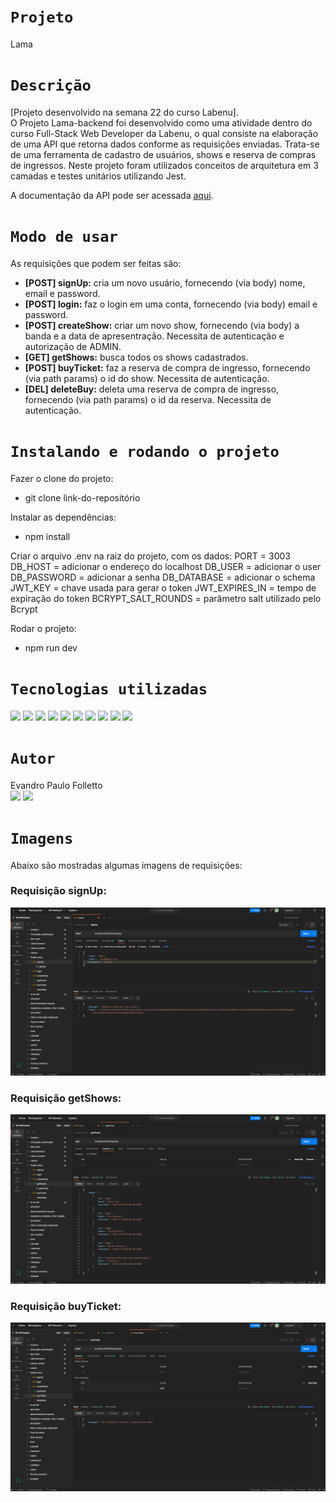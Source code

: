 # `Projeto`
Lama

# `Descrição`
[Projeto desenvolvido na semana 22 do curso Labenu]. </br>
O Projeto Lama-backend foi desenvolvido como uma atividade dentro do curso Full-Stack Web Developer da Labenu, o qual consiste na elaboração de uma API que retorna dados conforme as requisições enviadas. Trata-se de uma ferramenta de cadastro de usuários, shows e reserva de compras de ingressos. Neste projeto foram utilizados conceitos de arquitetura em 3 camadas e testes unitários utilizando Jest.

A documentação da API pode ser acessada [aqui](https://documenter.getpostman.com/view/21552787/2s83tDpsrR).

# `Modo de usar`
As requisições que podem ser feitas são:  

- **[POST] signUp:** cria um novo usuário, fornecendo (via body) nome, email e password.
- **[POST] login:** faz o login em uma conta, fornecendo (via body) email e password.
- **[POST] createShow:** criar um novo show, fornecendo (via body) a banda e a data de apresentração. Necessita de autenticação e autorização de ADMIN.
- **[GET] getShows:** busca todos os shows cadastrados.
- **[POST] buyTicket:** faz a reserva de compra de ingresso, fornecendo (via path params) o id do show. Necessita de autenticação.
- **[DEL] deleteBuy:** deleta uma reserva de compra de ingresso, fornecendo (via path params) o id da reserva. Necessita de autenticação.

# `Instalando e rodando o projeto`
Fazer o clone do projeto:
- git clone link-do-repositório

Instalar as dependências:
- npm install

Criar o arquivo .env na raiz do projeto, com os dados:
  PORT = 3003
  DB_HOST = adicionar o endereço do localhost
  DB_USER = adicionar o user
  DB_PASSWORD = adicionar a senha
  DB_DATABASE = adicionar o schema
  JWT_KEY = chave usada para gerar o token
  JWT_EXPIRES_IN = tempo de expiração do token
  BCRYPT_SALT_ROUNDS = parâmetro salt utilizado pelo Bcrypt

Rodar o projeto:
- npm run dev

# `Tecnologias utilizadas`
<div>
<img src="https://img.shields.io/badge/Visual_Studio_Code-0078D4?style=for-the-badge&logo=visual%20studio%20code&logoColor=white">
<img src="https://img.shields.io/badge/JavaScript-F7DF1E?style=for-the-badge&logo=javascript&logoColor=black">
<img src="https://img.shields.io/badge/TypeScript-007ACC?style=for-the-badge&logo=typescript&logoColor=white">
<img src="https://img.shields.io/badge/Node.js-43853D?style=for-the-badge&logo=node.js&logoColor=white">
<img src="https://img.shields.io/badge/MySQL-00000F?style=for-the-badge&logo=mysql&logoColor=white">
<img src="https://img.shields.io/badge/Express.js-404D59?style=for-the-badge">
<img src="https://img.shields.io/badge/Jest-323330?style=for-the-badge&logo=Jest&logoColor=white">
<img src="https://img.shields.io/badge/GIT-E44C30?style=for-the-badge&logo=git&logoColor=white">
<img src="https://img.shields.io/badge/GitHub-100000?style=for-the-badge&logo=github&logoColor=white">
<img src="https://img.shields.io/badge/Markdown-000000?style=for-the-badge&logo=markdown&logoColor=white">
</div>

# `Autor`
Evandro Paulo Folletto </br>
<a href="https://www.linkedin.com/in/evandrofolletto/"><img src="https://img.shields.io/badge/LinkedIn-0077B5?style=for-the-badge&logo=linkedin&logoColor=white"></a> <a href="https://github.com/epfolletto"><img src="https://img.shields.io/badge/GitHub-100000?style=for-the-badge&logo=github&logoColor=white"></a>

# `Imagens`
Abaixo são mostradas algumas imagens de requisições:

### Requisição signUp:
<img src="./src/images/img_1.png"/>

### Requisição getShows:
<img src="./src/images/img_2.png"/>

### Requisição buyTicket:
<img src="./src/images/img_3.png"/>